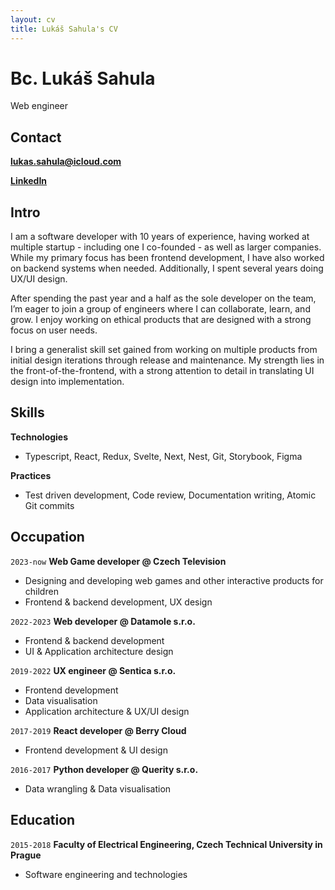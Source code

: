 ```yaml
---
layout: cv
title: Lukáš Sahula's CV
---
```


# Bc. Lukáš Sahula

Web engineer

## Contact

**<span style="color:#6495ed">[lukas.sahula@icloud.com](mailto:lukas.sahula@icloud.com)</span>**

**<span style="color:#6495ed">[LinkedIn](https://www.linkedin.com/in/luke-sahula)</span>**

## Intro

I am a software developer with 10 years of experience, having worked at multiple startup - including one I co-founded - as well as larger companies. While my primary focus has been frontend development, I have also worked on backend systems when needed. Additionally, I spent several years doing UX/UI design.

After spending the past year and a half as the sole developer on the team, I’m eager to join a group of engineers where I can collaborate, learn, and grow. I enjoy working on ethical products that are designed with a strong focus on user needs.

I bring a generalist skill set gained from working on multiple products from initial design iterations through release and maintenance. My strength lies in the front-of-the-frontend, with a strong attention to detail in translating UI design into implementation.

## Skills

**Technologies**

- Typescript, React, Redux, Svelte, Next, Nest, Git, Storybook, Figma

**Practices**

- Test driven development, Code review, Documentation writing, Atomic Git commits

## Occupation

`2023-now`
**Web Game developer @ Czech Television**

- Designing and developing web games and other interactive products for children
- Frontend & backend development, UX design

`2022-2023`
**Web developer @ Datamole s.r.o.**

- Frontend & backend development
- UI & Application architecture design

`2019-2022`
**UX engineer @ Sentica s.r.o.**

- Frontend development
- Data visualisation
- Application architecture & UX/UI design

`2017-2019`
**React developer @ Berry Cloud**

- Frontend development & UI design

`2016-2017`
**Python developer @ Querity s.r.o.**

- Data wrangling & Data visualisation

## Education

`2015-2018`
**Faculty of Electrical Engineering, Czech Technical University in Prague**

- Software engineering and technologies

